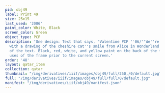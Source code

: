 ```yaml
---
pid: obj49
label: Print 49
size: 25x15
last_used: '2006'
paint_color: White, Black
screen_color: Green
object_type: PCP
description: 'One design: Text that says, "Valentine PCP ''06/''We''re all mad here...''"
  with a drawing of the cheshire cat''s smile from Alice in Wonderland in the middle
  of the text. Black, red, white, and yellow paint on the back of the frame indicate
  uses of the frame prior to the current screen.'
order: '48'
layout: qatar_item
collection: qatar
thumbnail: "/img/derivatives/iiif/images/obj49/full/250,/0/default.jpg"
full: "/img/derivatives/iiif/images/obj49/full/full/0/default.jpg"
manifest: "/img/derivatives/iiif/obj49/manifest.json"
---
```

